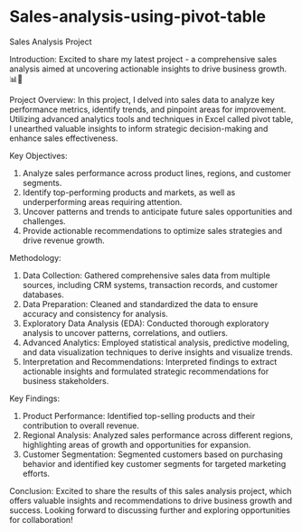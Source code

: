 # Sales-analysis-using-pivot-table
Sales Analysis Project

Introduction:
Excited to share my latest project - a comprehensive sales analysis aimed at uncovering actionable insights to drive business growth. 📊💼

Project Overview:
In this project, I delved into sales data to analyze key performance metrics, identify trends, and pinpoint areas for improvement. Utilizing advanced analytics tools and techniques in Excel called pivot table, I unearthed valuable insights to inform strategic decision-making and enhance sales effectiveness.

Key Objectives:
1. Analyze sales performance across product lines, regions, and customer segments.
2. Identify top-performing products and markets, as well as underperforming areas requiring attention.
3. Uncover patterns and trends to anticipate future sales opportunities and challenges.
4. Provide actionable recommendations to optimize sales strategies and drive revenue growth.

Methodology:
1. Data Collection: Gathered comprehensive sales data from multiple sources, including CRM systems, transaction records, and customer databases.
2. Data Preparation: Cleaned and standardized the data to ensure accuracy and consistency for analysis.
3. Exploratory Data Analysis (EDA): Conducted thorough exploratory analysis to uncover patterns, correlations, and outliers.
4. Advanced Analytics: Employed statistical analysis, predictive modeling, and data visualization techniques to derive insights and visualize trends.
5. Interpretation and Recommendations: Interpreted findings to extract actionable insights and formulated strategic recommendations for business stakeholders.

Key Findings:
1. Product Performance: Identified top-selling products and their contribution to overall revenue.
2. Regional Analysis: Analyzed sales performance across different regions, highlighting areas of growth and opportunities for expansion.
3. Customer Segmentation: Segmented customers based on purchasing behavior and identified key customer segments for targeted marketing efforts.

Conclusion:
Excited to share the results of this sales analysis project, which offers valuable insights and recommendations to drive business growth and success. Looking forward to discussing further and exploring opportunities for collaboration!

